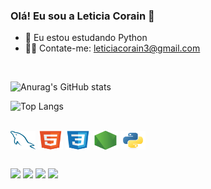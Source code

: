### Olá! Eu sou a Leticia Corain 👋

- 🌱 Eu estou estudando Python
- 👯‍♀️ Contate-me: leticiacorain3@gmail.com

</br>

![Anurag's GitHub stats](https://github-readme-stats.vercel.app/api?username=Leh6201&show_icons=true&theme=radical)

![Top Langs](https://github-readme-stats.vercel.app/api/top-langs/?username=anuraghazra&layout=compact&theme=radical)

<div style="display: inline_block"><br>

  <img align="center" alt="Leh-mysql" height="30" width="40" src="https://raw.githubusercontent.com/devicons/devicon/master/icons/mysql/mysql-original.svg">
  <img align="center" alt="Leh-HTML" height="30" width="40" src="https://raw.githubusercontent.com/devicons/devicon/master/icons/html5/html5-original.svg">
  <img align="center" alt="Leh-CSS" height="30" width="40" src="https://raw.githubusercontent.com/devicons/devicon/master/icons/css3/css3-original.svg">
  <img align="center" alt="Leh-node" height="30" width="40" src="https://raw.githubusercontent.com/devicons/devicon/master/icons/nodejs/nodejs-original.svg">
  <img align="center" alt="Leh-python" height="30" width="40" src="https://raw.githubusercontent.com/devicons/devicon/master/icons/python/python-original.svg">
</div>

  ##
  
 
<div> 
  <a href="" target="_blank"><img src="https://img.shields.io/badge/-Instagram-%23E4405F?style=for-the-badge&logo=instagram&logoColor=white" target="_blank"></a> 
 <a href="" target="_blank"><img src="https://img.shields.io/badge/Discord-7289DA?style=for-the-badge&logo=discord&logoColor=white" target="_blank"></a> 
  <a href = ""><img src="https://img.shields.io/badge/-Gmail-%23333?style=for-the-badge&logo=gmail&logoColor=white" target="_blank"></a>
  <a href="https://www.linkedin.com/in/leticia-corain-6198bb23b/" target="_blank"><img src="https://img.shields.io/badge/-LinkedIn-%230077B5?style=for-the-badge&logo=linkedin&logoColor=white" target="_blank"></a> 
  
</div>


